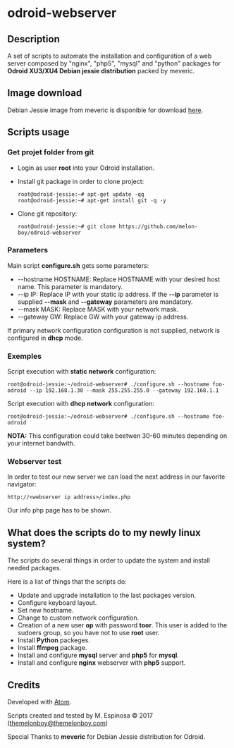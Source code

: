 # odroid-webserver

## Description

A set of scripts to automate the installation and configuration of a web server composed by "nginx", "php5", "mysql" and "python" packages for **Odroid XU3/XU4 Debian jessie distribution** packed by meveric.

## Image download

Debian Jessie image from meveric is disponible for download [here](https://forum.odroid.com/viewtopic.php?f=96&t=17542).

## Scripts usage

### Get projet folder from git

* Login as user **root** into your Odroid installation.
* Install git package in order to clone project:

	```
	root@odroid-jessie:~# apt-get update -qq
	root@odroid-jessie:~# apt-get install git -q -y
	```
* Clone git repository:

	```
	root@odroid-jessie:~# git clone https://github.com/melon-boy/odroid-webserver
	```

### Parameters

Main script **configure.sh** gets some parameters:

* --hostname HOSTNAME: Replace HOSTNAME with your desired host name. This parameter is mandatory.
* --ip IP: Replace IP with your static ip address. If the **--ip** parameter is supplied **--mask** and **--gateway** parameters are mandatory.
* --mask MASK: Replace MASK with your network mask.
* --gateway GW: Replace GW with your gateway ip address.

If primary network configuration configuration is not supplied, network is configured in **dhcp** mode.

### Exemples

Script execution with **static network** configuration:

```
root@odroid-jessie:~/odroid-webserver# ./configure.sh --hostname foo-odroid --ip 192.168.1.30 --mask 255.255.255.0 --gateway 192.168.1.1
```

Script execution with **dhcp network** configuration:

```
root@odroid-jessie:~/odroid-webserver# ./configure.sh --hostname foo-odroid
```

**NOTA:** This configuration could take beetwen 30-60 minutes depending on your internet bandwith.

### Webserver test

In order to test our new server we can load the next address in our favorite navigator:

```
http://<webserver ip address>/index.php
```

Our info php page has to be shown.

## What does the scripts do to my newly linux system?

The scripts do several things in order to update the system and install needed packages.

Here is a list of things that the scripts do:

* Update and upgrade installation to the last packages version.
* Configure keyboard layout.
* Set new hostname.
* Change to custom network configuration.
* Creation of a new user **op** with password **toor**. This user is added to the sudoers group, so you have not to use **root** user.
* Install **Python** packeges.
* Install **ffmpeg** package.
* Install and configure **mysql** server and **php5** for **mysql**.
* Install and configure **nginx** webserver with **php5** support.

## Credits

Developed with [Atom](https://atom.io).

Scripts created and tested by M. Espinosa <melon-boy> © 2017 (themelonboy@themelonboy.com)

Special Thanks to **meveric** for Debian Jessie distribution for Odroid.

